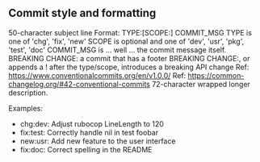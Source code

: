 ## Commit style and formatting

50-character subject line
Format: TYPE:[SCOPE:] COMMIT_MSG
      TYPE is one of
              'chg', 'fix', 'new'
      SCOPE is optional and one of
              'dev', 'usr', 'pkg', 'test', 'doc'
      COMMIT_MSG is ... well ... the commit message itself.
      BREAKING CHANGE:
              a commit that has a footer BREAKING CHANGE:,
              or appends a ! after the type/scope,
              introduces a breaking API change
Ref: https://www.conventionalcommits.org/en/v1.0.0/
Ref: https://common-changelog.org/#42-conventional-commits
72-character wrapped longer description.

Examples:
- chg:dev: Adjust rubocop LineLength to 120
- fix:test: Correctly handle nil in test foobar
- new:usr: Add new feature to the user interface
- fix:doc: Correct spelling in the README
